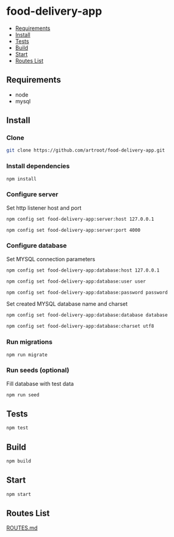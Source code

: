 # food-delivery-app

- [Requirements](#Requirements)
- [Install](#Install)
- [Tests](#Tests)
- [Build](#Build)
- [Start](#Start)
- [Routes List](ROUTES.md)

## Requirements

- node
- mysql

## Install

### Clone
```sh
git clone https://github.com/artroot/food-delivery-app.git
```

### Install dependencies
```sh
npm install
```

### Configure server

Set http listener host and port
```sh
npm config set food-delivery-app:server:host 127.0.0.1

npm config set food-delivery-app:server:port 4000
```

### Configure database

Set MYSQL connection parameters
```sh
npm config set food-delivery-app:database:host 127.0.0.1

npm config set food-delivery-app:database:user user

npm config set food-delivery-app:database:password password
```

Set created MYSQL database name and charset
```sh
npm config set food-delivery-app:database:database database

npm config set food-delivery-app:database:charset utf8
```

### Run migrations

```sh
npm run migrate
```

### Run seeds (optional)

Fill database with test data
```sh
npm run seed
```

## Tests

```sh
npm test
```

## Build

```sh
npm build
```

## Start

```sh
npm start
```

## Routes List

[ROUTES.md](ROUTES.md)